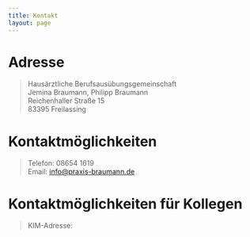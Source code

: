 ```yaml
---
title: Kontakt
layout: page
---
```




# Adresse 
> Hausärztliche Berufsausübungsgemeinschaft  
> Jemina Braumann, Philipp Braumann  
> Reichenhaller Straße 15  
> 83395 Freilassing

# Kontaktmöglichkeiten
> Telefon: 08654 1619  
> Email: info@praxis-braumann.de

# Kontaktmöglichkeiten für Kollegen
> KIM-Adresse: 


